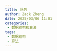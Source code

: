 ```yaml
---
title: 队列
author: Zack Zheng
date: 2025/03/06 11:01
categories:
 - 数据结构和算法
tags:
 - 数据结构
 - 算法
---
```

